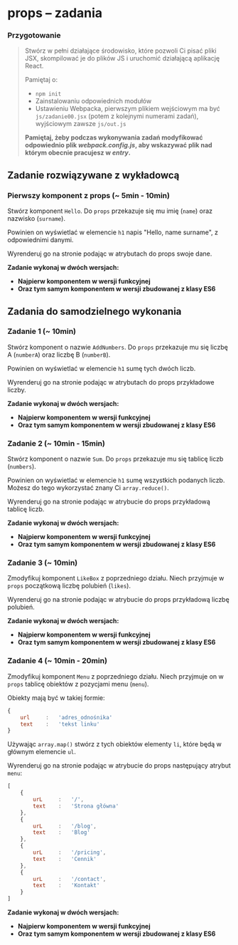 # props &ndash; zadania

### Przygotowanie

> Stwórz w pełni działające środowisko, które pozwoli Ci pisać pliki JSX, skompilować je do plików JS i uruchomić działającą aplikację React.
> 
> Pamiętaj o:
> - ```npm init```
> - Zainstalowaniu odpowiednich modułów
> - Ustawieniu Webpacka, pierwszym plikiem wejściowym ma być `js/zadanie00.jsx` (potem z kolejnymi numerami zadań), wyjściowym zawsze `js/out.js`
>
> **Pamiętaj, żeby podczas wykonywania zadań modyfikować odpowiednio plik _webpack.config.js_, aby wskazywać plik nad którym obecnie pracujesz w _entry_.**

## Zadanie rozwiązywane z wykładowcą

### Pierwszy komponent z props (~ 5min - 10min)

Stwórz komponent `Hello`. Do `props` przekazuje się mu imię (`name`) oraz nazwisko (`surname`).

Powinien on wyświetlać w elemencie `h1` napis "Hello, name surname", z odpowiednimi danymi.

Wyrenderuj go na stronie podając w atrybutach do props swoje dane.

**Zadanie wykonaj w dwóch wersjach:**
- **Najpierw komponentem w wersji funkcyjnej**
- **Oraz tym samym komponentem w wersji zbudowanej z klasy ES6**

## Zadania do samodzielnego wykonania

### Zadanie 1 (~ 10min)

Stwórz komponent o nazwie `AddNumbers`. Do `props` przekazuje mu się liczbę A (`numberA`) oraz liczbę B (`numberB`).

Powinien on wyświetlać w elemencie `h1` sumę tych dwóch liczb.

Wyrenderuj go na stronie podając w atrybutach do props przykładowe liczby.

**Zadanie wykonaj w dwóch wersjach:**
- **Najpierw komponentem w wersji funkcyjnej**
- **Oraz tym samym komponentem w wersji zbudowanej z klasy ES6**

### Zadanie 2 (~ 10min - 15min)

Stwórz komponent o nazwie `Sum`. Do `props` przekazuje mu się tablicę liczb (`numbers`).

Powinien on wyświetlać w elemencie `h1` sumę wszystkich podanych liczb. Możesz do tego wykorzystać znany Ci `array.reduce()`.

Wyrenderuj go na stronie podając w atrybucie do props przykładową tablicę liczb.

**Zadanie wykonaj w dwóch wersjach:**
- **Najpierw komponentem w wersji funkcyjnej**
- **Oraz tym samym komponentem w wersji zbudowanej z klasy ES6**

### Zadanie 3 (~ 10min)

Zmodyfikuj komponent `LikeBox` z poprzedniego działu. Niech przyjmuje w `props` początkową liczbę polubień (`likes`).

Wyrenderuj go na stronie podając w atrybucie do props przykładową liczbę polubień.

**Zadanie wykonaj w dwóch wersjach:**
- **Najpierw komponentem w wersji funkcyjnej**
- **Oraz tym samym komponentem w wersji zbudowanej z klasy ES6**

### Zadanie 4 (~ 10min - 20min)

Zmodyfikuj komponent `Menu` z poprzedniego działu. Niech przyjmuje on w `props` tablicę obiektów z pozycjami menu (`menu`).

Obiekty mają być w takiej formie:

```JavaScript
{
    url     :   'adres_odnośnika'
    text    :   'tekst linku'
}
```

Używając `array.map()` stwórz z tych obiektów elementy `li`, które będą w głównym elemencie `ul`.

Wyrenderuj go na stronie podając w atrybucie do props następujący atrybut `menu`:
```JavaScript
[
    {
        urL     :   '/',
        text    :   'Strona główna'
    },
    {
        urL     :   '/blog',
        text    :   'Blog'
    },
    {
        urL     :   '/pricing',
        text    :   'Cennik'
    },
    {
        urL     :   '/contact',
        text    :   'Kontakt'
    }
]
```


**Zadanie wykonaj w dwóch wersjach:**
- **Najpierw komponentem w wersji funkcyjnej**
- **Oraz tym samym komponentem w wersji zbudowanej z klasy ES6**
